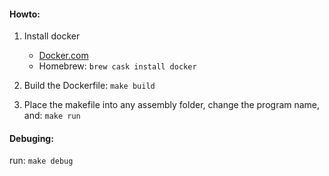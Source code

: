 #### Howto:

1. Install docker

    - [Docker.com](https://docs.docker.com/install/)
    - Homebrew: `brew cask install docker`

2. Build the Dockerfile: `make build`

3. Place the makefile into any assembly folder, change the program name, and: `make run`

#### Debuging:

run: `make debug`
